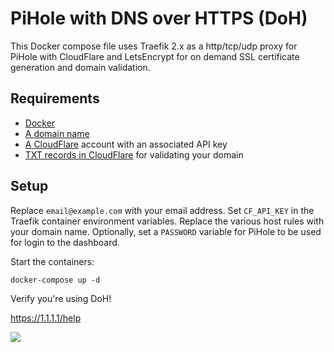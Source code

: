 # PiHole with DNS over HTTPS (DoH)

This Docker compose file uses Traefik 2.x as a http/tcp/udp proxy for PiHole with CloudFlare and LetsEncrypt for on demand SSL certificate generation and domain validation.

## Requirements

* [Docker](https://www.docker.com/)
* [A domain name](https://www.namecheap.com/)
* [A CloudFlare](https://cloudflare.com/) account with an associated API key
* [TXT records in CloudFlare](https://www.cloudflare.com/learning/dns/dns-records/dns-txt-record/) for validating your domain

## Setup

Replace `email@example.com` with your email address. Set `CF_API_KEY` in the Traefik container environment variables. Replace the various host rules with your domain name. Optionally, set a `PASSWORD` variable for PiHole to be used for login to the dashboard.

Start the containers:

```shell
docker-compose up -d
```

Verify you're using DoH!

https://1.1.1.1/help

![](https://i.imgur.com/l9m3zkX.png)
